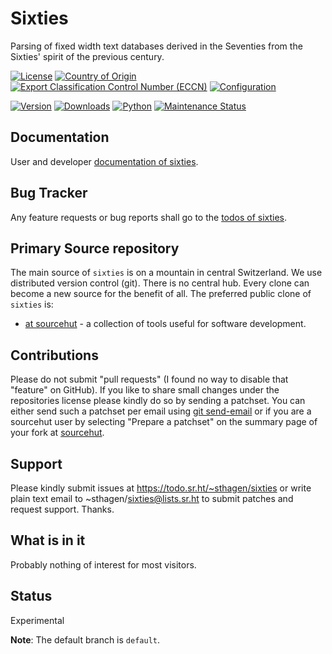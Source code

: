 # Sixties

Parsing of fixed width text databases derived in the Seventies from the Sixties' spirit of the previous century.

[![License](https://git.sr.ht/~sthagen/sixties/blob/default/docs/badges/license-spdx-mit.svg)](https://git.sr.ht/~sthagen/sixties/tree/default/item/LICENSE)
[![Country of Origin](https://git.sr.ht/~sthagen/sixties/blob/default/docs/badges/country-of-origin-name-switzerland-neutral.svg)](https://git.sr.ht/~sthagen/sixties/tree/default/item/COUNTRY-OF-ORIGIN)
[![Export Classification Control Number (ECCN)](https://git.sr.ht/~sthagen/sixties/blob/default/docs/badges/export-control-classification-number_eccn-ear99-neutral.svg)](https://git.sr.ht/~sthagen/sixties/tree/default/item/EXPORT-CONTROL-CLASSIFICATION-NUMBER)
[![Configuration](https://git.sr.ht/~sthagen/sixties/blob/default/docs/badges/configuration-sbom.svg)](https://git.sr.ht/~sthagen/sixties/tree/default/item/docs/third-party/README.md)

[![Version](https://git.sr.ht/~sthagen/sixties/blob/default/docs/badges/latest-release.svg)](https://pypi.python.org/pypi/sixties/)
[![Downloads](https://git.sr.ht/~sthagen/sixties/blob/default/docs/badges/downloads-per-month.svg)](https://pepy.tech/project/sixties)
[![Python](https://git.sr.ht/~sthagen/sixties/blob/default/docs/badges/python-versions.svg)](https://pypi.python.org/pypi/sixties/)
[![Maintenance Status](https://git.sr.ht/~sthagen/sixties/blob/default/docs/badges/commits-per-year.svg)](https://git.sr.ht/~sthagen/sixties/log)

## Documentation

User and developer [documentation of sixties](https://codes.dilettant.life/docs/sixties).

## Bug Tracker

Any feature requests or bug reports shall go to the [todos of sixties](https://todo.sr.ht/~sthagen/sixties).

## Primary Source repository

The main source of `sixties` is on a mountain in central Switzerland.
We use distributed version control (git).
There is no central hub.
Every clone can become a new source for the benefit of all.
The preferred public clone of `sixties` is:

* [at sourcehut](https://git.sr.ht/~sthagen/sixties) - a collection of tools useful for software development.

## Contributions

Please do not submit "pull requests" (I found no way to disable that "feature" on GitHub).
If you like to share small changes under the repositories license please kindly do so by sending a patchset.
You can either send such a patchset per email using [git send-email](https://git-send-email.io) or 
if you are a sourcehut user by selecting "Prepare a patchset" on the summary page of your fork at [sourcehut](https://git.sr.ht/).

## Support

Please kindly submit issues at https://todo.sr.ht/~sthagen/sixties or write plain text email to ~sthagen/sixties@lists.sr.ht to submit patches and request support. Thanks.

## What is in it

Probably nothing of interest for most visitors.

## Status

Experimental

**Note**: The default branch is `default`.
